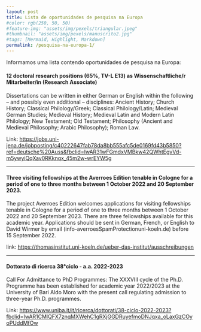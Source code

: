 ```yaml
---
layout: post
title: Lista de oportunidades de pesquisa na Europa
#color: rgb(250, 50, 50)
#feature-img: "assets/img/pexels/triangular.jpeg"
#thumbnail: "assets/img/pexels/manuscrito2.jpg"
#tags: [Mermaid, Highlight, Markdown]
permalink: /pesquisa-na-europa-1/
---
```


<p>Informamos uma lista contendo oportunidades de pesquisa na Europa:</p>

#### 12 doctoral research positions (65%, TV-L E13) as Wissenschaftliche/r Mitarbeiter/in (Research Associate)

<p>Dissertations can be written in either German or English within the following – and possibly even additional – disciplines: Ancient History; Church History; Classical Philology/Greek; Classical Philology/Latin; Medieval German Studies; Medieval History; Medieval Latin and Modern Latin Philology; New Testament; Old Testament; Philosophy (Ancient and Medieval Philosophy; Arabic Philosophy); Roman Law.</p>

Link: <https://jobs.uni-jena.de/jobposting/c40222647fab78da8bb555afc5de0169fd43b5850?ref=deutsche%20Auss&fbclid=IwAR31wFGmdxVMBkw42QWhtEgvVd-m5ywyiQqXav0RKknqx_45m2w-wrEYW5g>

<hr>

#### Three visiting fellowships at the Averroes Edition tenable in Cologne for a period of one to three months between 1 October 2022 and 20 September 2023.

<p> The project Averroes Edition welcomes applications for visiting fellowships tenable in Cologne for a period of one to three months between 1 October 2022 and 20 September 2023. There are three fellowships available for this academic year. Applications should be sent in German, French, or English to David Wirmer by email (info-averroesSpamProtectionuni-koeln.de) before 15 September 2022.</p>

link: <https://thomasinstitut.uni-koeln.de/ueber-das-institut/ausschreibungen>

<hr>

#### Dottorato di ricerca 38°ciclo - a.a. 2022-2023

<p>Call For Admittance to PhD Programmes: The XXXVIII cycle of the Ph.D. Programme has been established for academic year 2022/2023 at the University of Bari Aldo Moro with the present call regulating admission to three-year Ph.D. programmes.</p>

Link: <https://www.uniba.it/it/ricerca/dottorati/38-ciclo-2022-2023?fbclid=IwAR1CMlQFX7znqMXWehC1gRXjGGDRuyefmoDNJqxa_oLaxGzCOyoPUddMfOw>

